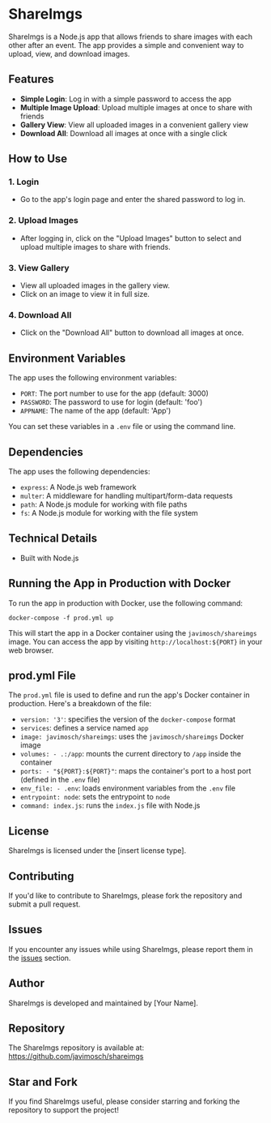 **ShareImgs**
================

ShareImgs is a Node.js app that allows friends to share images with each other after an event. The app provides a simple and convenient way to upload, view, and download images.

**Features**
------------

* **Simple Login**: Log in with a simple password to access the app
* **Multiple Image Upload**: Upload multiple images at once to share with friends
* **Gallery View**: View all uploaded images in a convenient gallery view
* **Download All**: Download all images at once with a single click

**How to Use**
--------------

### 1. Login

* Go to the app's login page and enter the shared password to log in.

### 2. Upload Images

* After logging in, click on the "Upload Images" button to select and upload multiple images to share with friends.

### 3. View Gallery

* View all uploaded images in the gallery view.
* Click on an image to view it in full size.

### 4. Download All

* Click on the "Download All" button to download all images at once.

**Environment Variables**
-----------------------

The app uses the following environment variables:

* `PORT`: The port number to use for the app (default: 3000)
* `PASSWORD`: The password to use for login (default: 'foo')
* `APPNAME`: The name of the app (default: 'App')

You can set these variables in a `.env` file or using the command line.

**Dependencies**
------------

The app uses the following dependencies:

* `express`: A Node.js web framework
* `multer`: A middleware for handling multipart/form-data requests
* `path`: A Node.js module for working with file paths
* `fs`: A Node.js module for working with the file system

**Technical Details**
--------------------

* Built with Node.js

**Running the App in Production with Docker**
-----------------------------------------

To run the app in production with Docker, use the following command:

```
docker-compose -f prod.yml up
```

This will start the app in a Docker container using the `javimosch/shareimgs` image. You can access the app by visiting `http://localhost:${PORT}` in your web browser.

**prod.yml File**
-----------------

The `prod.yml` file is used to define and run the app's Docker container in production. Here's a breakdown of the file:

* `version: '3'`: specifies the version of the `docker-compose` format
* `services`: defines a service named `app`
* `image: javimosch/shareimgs`: uses the `javimosch/shareimgs` Docker image
* `volumes: - .:/app`: mounts the current directory to `/app` inside the container
* `ports: - "${PORT}:${PORT}"`: maps the container's port to a host port (defined in the `.env` file)
* `env_file: - .env`: loads environment variables from the `.env` file
* `entrypoint: node`: sets the entrypoint to `node`
* `command: index.js`: runs the `index.js` file with Node.js

**License**
-------

ShareImgs is licensed under the [insert license type].

**Contributing**
------------

If you'd like to contribute to ShareImgs, please fork the repository and submit a pull request.

**Issues**
------

If you encounter any issues while using ShareImgs, please report them in the [issues](https://github.com/javimosch/shareimgs/issues) section.

**Author**
------

ShareImgs is developed and maintained by [Your Name].

**Repository**
-------------

The ShareImgs repository is available at: https://github.com/javimosch/shareimgs

**Star and Fork**
-------------

If you find ShareImgs useful, please consider starring and forking the repository to support the project!